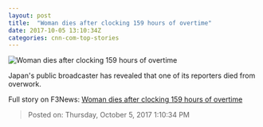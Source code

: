 ```yaml
---
layout: post
title:  "Woman dies after clocking 159 hours of overtime"
date: 2017-10-05 13:10:34Z
categories: cnn-com-top-stories
---
```


![Woman dies after clocking 159 hours of overtime](http://i2.cdn.turner.com/money/dam/assets/150309103016-japan-workers-780x439.jpg)

Japan's public broadcaster has revealed that one of its reporters died from overwork.


Full story on F3News: [Woman dies after clocking 159 hours of overtime](http://www.f3nws.com/n/3Xbp4E)

> Posted on: Thursday, October 5, 2017 1:10:34 PM
